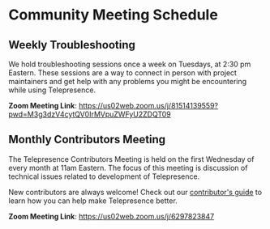 # Community Meeting Schedule

## Weekly Troubleshooting

We hold troubleshooting sessions once a week on Tuesdays, at 2:30 pm Eastern.  These sessions are a way to connect in person with project maintainers and get help with any problems you might be encountering while using Telepresence.

**Zoom Meeting Link**: https://us02web.zoom.us/j/81514139559?pwd=M3g3dzV4cytQV0IrMVpuZWFyU2ZDQT09


## Monthly Contributors Meeting

The Telepresence Contributors Meeting is held on the first Wednesday of every month at 11am Eastern.  The focus of this meeting is discussion of technical issues related to development of Telepresence.

New contributors are always welcome! Check out our [contributor's guide](CONTRIBUTING.md) to learn how you can help make Telepresence better.

**Zoom Meeting Link**: https://us02web.zoom.us/j/6297823847
